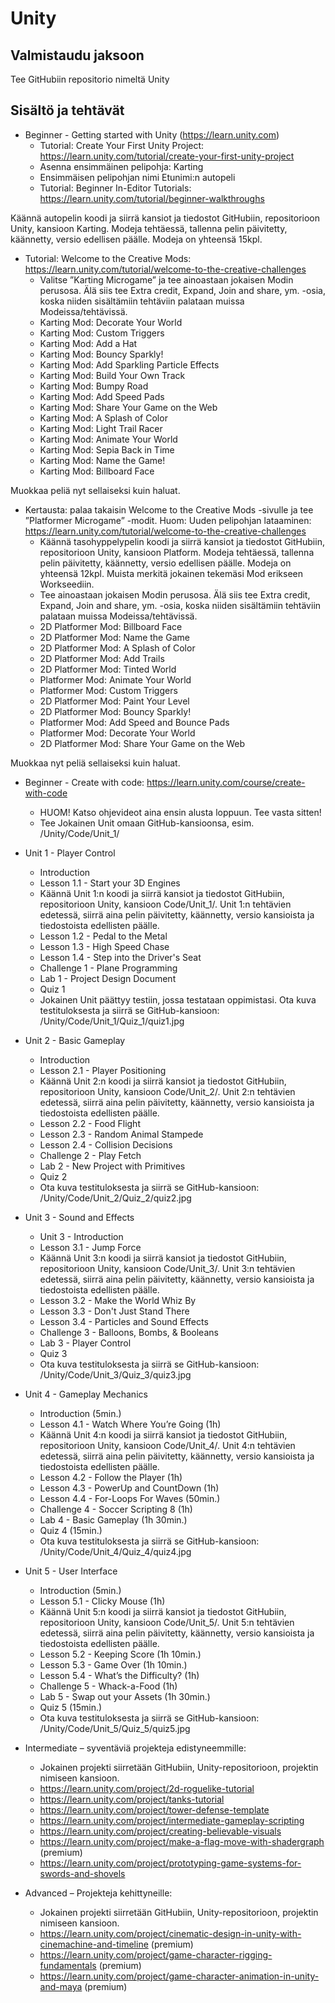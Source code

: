 
# Unity 

## Valmistaudu jaksoon
Tee GitHubiin repositorio nimeltä Unity

## Sisältö ja tehtävät
* Beginner - Getting started with Unity (https://learn.unity.com) 
  * Tutorial: Create Your First Unity Project: https://learn.unity.com/tutorial/create-your-first-unity-project 
  * Asenna ensimmäinen pelipohja: Karting 
  * Ensimmäisen pelipohjan nimi Etunimi:n autopeli 
  * Tutorial: Beginner In-Editor Tutorials: https://learn.unity.com/tutorial/beginner-walkthroughs 
  
Käännä autopelin koodi ja siirrä kansiot ja tiedostot GitHubiin, repositorioon Unity, kansioon Karting. Modeja tehtäessä, tallenna pelin päivitetty, käännetty, versio edellisen päälle. Modeja on yhteensä 15kpl.  
  
* Tutorial: Welcome to the Creative Mods: https://learn.unity.com/tutorial/welcome-to-the-creative-challenges 
  * Valitse ”Karting Microgame” ja tee ainoastaan jokaisen Modin perusosa. Älä siis tee Extra credit, Expand, Join and share, ym. -osia, koska niiden sisältämiin tehtäviin palataan muissa Modeissa/tehtävissä. 
  * Karting Mod: Decorate Your World 
  * Karting Mod: Custom Triggers 
  * Karting Mod: Add a Hat 
  * Karting Mod: Bouncy Sparkly! 
  * Karting Mod: Add Sparkling Particle Effects 
  * Karting Mod: Build Your Own Track
  * Karting Mod: Bumpy Road
  * Karting Mod: Add Speed Pads 
  * Karting Mod: Share Your Game on the Web 
  * Karting Mod: A Splash of Color
  * Karting Mod: Light Trail Racer 
  * Karting Mod: Animate Your World 
  * Karting Mod: Sepia Back in Time 
  * Karting Mod: Name the Game! 
  * Karting Mod: Billboard Face 
  
Muokkaa peliä nyt sellaiseksi kuin haluat. 
  
* Kertausta: palaa takaisin Welcome to the Creative Mods -sivulle ja tee ”Platformer Microgame” -modit. Huom: Uuden pelipohjan lataaminen: https://learn.unity.com/tutorial/welcome-to-the-creative-challenges 
  * Käännä tasohyppelypelin koodi ja siirrä kansiot ja tiedostot GitHubiin, repositorioon Unity, kansioon Platform. Modeja tehtäessä, tallenna pelin päivitetty, käännetty, versio edellisen päälle. Modeja on yhteensä 12kpl. Muista merkitä jokainen tekemäsi Mod erikseen Workseediin. 
  * Tee ainoastaan jokaisen Modin perusosa. Älä siis tee Extra credit, Expand, Join and share, ym. -osia, koska niiden sisältämiin tehtäviin palataan muissa Modeissa/tehtävissä. 
  * 2D Platformer Mod: Billboard Face 
  * 2D Platformer Mod: Name the Game 
  * 2D Platformer Mod: A Splash of Color 
  * 2D Platformer Mod: Add Trails 
  * 2D Platformer Mod: Tinted World 
  * Platformer Mod: Animate Your World 
  * Platformer Mod: Custom Triggers 
  * 2D Platformer Mod: Paint Your Level 
  * 2D Platformer Mod: Bouncy Sparkly! 
  * Platformer Mod: Add Speed and Bounce Pads 
  * Platformer Mod: Decorate Your World 
  * 2D Platformer Mod: Share Your Game on the Web 
  
Muokkaa nyt peliä sellaiseksi kuin haluat. 
  
* Beginner - Create with code: https://learn.unity.com/course/create-with-code
  * HUOM! Katso ohjevideot aina ensin alusta loppuun. Tee vasta sitten!
  * Tee Jokainen Unit omaan GitHub-kansioonsa, esim. /Unity/Code/Unit_1/
  
* Unit 1 - Player Control
  * Introduction
  * Lesson 1.1 - Start your 3D Engines
  * Käännä Unit 1:n koodi ja siirrä kansiot ja tiedostot GitHubiin, repositorioon Unity, kansioon Code/Unit_1/. Unit 1:n tehtävien edetessä, siirrä aina pelin päivitetty, käännetty, versio kansioista ja tiedostoista edellisten päälle.
  * Lesson 1.2 - Pedal to the Metal
  * Lesson 1.3 - High Speed Chase
  * Lesson 1.4 - Step into the Driver's Seat
  * Challenge 1 - Plane Programming
  * Lab 1 - Project Design Document
  * Quiz 1
  * Jokainen Unit päättyy testiin, jossa testataan oppimistasi. Ota kuva testituloksesta ja siirrä se GitHub-kansioon: /Unity/Code/Unit_1/Quiz_1/quiz1.jpg
  
* Unit 2 - Basic Gameplay 
  * Introduction  
  * Lesson 2.1 - Player Positioning 
  * Käännä Unit 2:n koodi ja siirrä kansiot ja tiedostot GitHubiin, repositorioon Unity, kansioon Code/Unit_2/. Unit 2:n tehtävien edetessä, siirrä aina pelin päivitetty, käännetty, versio kansioista ja tiedostoista edellisten päälle.  
  * Lesson 2.2 - Food Flight 
  * Lesson 2.3 - Random Animal Stampede 
  * Lesson 2.4 - Collision Decisions 
  * Challenge 2 - Play Fetch 
  * Lab 2 - New Project with Primitives 
  * Quiz 2 
  * Ota kuva testituloksesta ja siirrä se GitHub-kansioon: /Unity/Code/Unit_2/Quiz_2/quiz2.jpg 
  
* Unit 3 - Sound and Effects 
  * Unit 3 - Introduction 
  * Lesson 3.1 - Jump Force 
  * Käännä Unit 3:n koodi ja siirrä kansiot ja tiedostot GitHubiin, repositorioon Unity, kansioon Code/Unit_3/. Unit 3:n tehtävien edetessä, siirrä aina pelin päivitetty, käännetty, versio kansioista ja tiedostoista edellisten päälle.  
  * Lesson 3.2 - Make the World Whiz By 
  * Lesson 3.3 - Don't Just Stand There 
  * Lesson 3.4 - Particles and Sound Effects 
  * Challenge 3 - Balloons, Bombs, & Booleans 
  * Lab 3 - Player Control
  * Quiz 3
  * Ota kuva testituloksesta ja siirrä se GitHub-kansioon: /Unity/Code/Unit_3/Quiz_3/quiz3.jpg 
  
* Unit 4 - Gameplay Mechanics 
  * Introduction (5min.) 
  * Lesson 4.1 - Watch Where You’re Going (1h) 
  * Käännä Unit 4:n koodi ja siirrä kansiot ja tiedostot GitHubiin, repositorioon Unity, kansioon Code/Unit_4/. Unit 4:n tehtävien edetessä, siirrä aina pelin päivitetty, käännetty, versio kansioista ja tiedostoista edellisten päälle.  
  * Lesson 4.2 - Follow the Player (1h) 
  * Lesson 4.3 - PowerUp and CountDown (1h) 
  * Lesson 4.4 - For-Loops For Waves (50min.) 
  * Challenge 4 - Soccer Scripting 8 (1h) 
  * Lab 4 - Basic Gameplay (1h 30min.) 
  * Quiz 4 (15min.) 
  * Ota kuva testituloksesta ja siirrä se GitHub-kansioon: /Unity/Code/Unit_4/Quiz_4/quiz4.jpg 
  
* Unit 5 - User Interface 
  * Introduction (5min.) 
  * Lesson 5.1 - Clicky Mouse (1h) 
  * Käännä Unit 5:n koodi ja siirrä kansiot ja tiedostot GitHubiin, repositorioon Unity, kansioon Code/Unit_5/. Unit 5:n tehtävien edetessä, siirrä aina pelin päivitetty, käännetty, versio kansioista ja tiedostoista edellisten päälle.  
  * Lesson 5.2 - Keeping Score (1h 10min.) 
  * Lesson 5.3 - Game Over (1h 10min.) 
  * Lesson 5.4 - What’s the Difficulty? (1h) 
  * Challenge 5 - Whack-a-Food (1h) 
  * Lab 5 - Swap out your Assets (1h 30min.) 
  * Quiz 5 (15min.) 
  * Ota kuva testituloksesta ja siirrä se GitHub-kansioon: /Unity/Code/Unit_5/Quiz_5/quiz5.jpg 
  
* Intermediate – syventäviä projekteja edistyneemmille: 
  * Jokainen projekti siirretään GitHubiin, Unity-repositorioon, projektin nimiseen kansioon. 
  * https://learn.unity.com/project/2d-roguelike-tutorial 
  * https://learn.unity.com/project/tanks-tutorial 
  * https://learn.unity.com/project/tower-defense-template 
  * https://learn.unity.com/project/intermediate-gameplay-scripting 
  * https://learn.unity.com/project/creating-believable-visuals 
  * https://learn.unity.com/project/make-a-flag-move-with-shadergraph (premium) 
  * https://learn.unity.com/project/prototyping-game-systems-for-swords-and-shovels 
  
* Advanced – Projekteja kehittyneille: 
  * Jokainen projekti siirretään GitHubiin, Unity-repositorioon, projektin nimiseen kansioon. 
  * https://learn.unity.com/project/cinematic-design-in-unity-with-cinemachine-and-timeline (premium) 
  * https://learn.unity.com/project/game-character-rigging-fundamentals (premium) 
  * https://learn.unity.com/project/game-character-animation-in-unity-and-maya (premium) 
